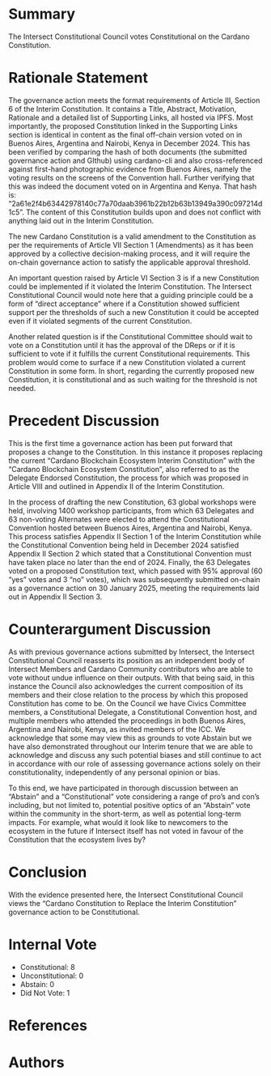 
# Summary

The Intersect Constitutional Council votes Constitutional on the Cardano Constitution.

# Rationale Statement

The governance action meets the format requirements of Article III, Section 6 of the Interim Constitution. It contains a Title, Abstract, Motivation, Rationale and a detailed list of Supporting Links, all hosted via IPFS. Most importantly, the proposed Constitution linked in the Supporting Links section is identical in content as the final off-chain version voted on in Buenos Aires, Argentina and Nairobi, Kenya in December 2024. This has been verified by comparing the hash of both documents (the submitted governance action and GIthub) using cardano-cli and also cross-referenced against first-hand photographic evidence from Buenos Aires, namely the voting results on the screens of the Convention hall. Further verifying that this was indeed the document voted on in Argentina and Kenya. That hash is: “2a61e2f4b63442978140c77a70daab3961b22b12b63b13949a390c097214d1c5”. The content of this Constitution builds upon and does not conflict with anything laid out in the Interim Constitution.

The new Cardano Constitution is a valid amendment to the Constitution as per the requirements of Article VII Section 1 (Amendments) as it has been approved by a collective decision-making process, and it will require the on-chain governance action to satisfy the applicable approval threshold.

An important question raised by Article VI Section 3 is if a new Constitution could be implemented if it violated the Interim Constitution. The Intersect Constitutional Council would note here that a guiding principle could be a form of “direct acceptance” where if a Constitution showed sufficient support per the thresholds of such a new Constitution it could be accepted even if it violated segments of the current Constitution.

Another related question is if the Constitutional Committee should wait to vote on a Constitution until it has the approval of the DReps or if it is sufficient to vote if it fulfills the current Constitutional requirements. This problem would come to surface if a new Constitution violated a current Constitution in some form. In short, regarding the currently proposed new Constitution, it is constitutional and as such waiting for the threshold is not needed.

# Precedent Discussion

This is the first time a governance action has been put forward that proposes a change to the Constitution. In this instance it proposes replacing the current “Cardano Blockchain Ecosystem Interim Constitution” with the “Cardano Blockchain Ecosystem Constitution”, also referred to as the Delegate Endorsed Constitution, the process for which was proposed in Article VIII and outlined in Appendix II of the Interim Constitution.

In the process of drafting the new Constitution, 63 global workshops were held, involving 1400 workshop participants, from which 63 Delegates and 63 non-voting Alternates were elected to attend the Constitutional Convention hosted between Buenos Aires, Argentina and Nairobi, Kenya. This process satisfies Appendix II Section 1 of the Interim Constitution while the Constitutional Convention being held in December 2024 satisfied Appendix II Section 2 which stated that a Constitutional Convention must have taken place no later than the end of 2024. Finally, the 63 Delegates voted on a proposed Constitution text, which passed with 95% approval (60 “yes” votes and 3 “no” votes), which was subsequently submitted on-chain as a governance action on 30 January 2025, meeting the requirements laid out in Appendix II Section 3.

# Counterargument Discussion

As with previous governance actions submitted by Intersect, the Intersect Constitutional Council reasserts its position as an independent body of Intersect Members and Cardano Community contributors who are able to vote without undue influence on their outputs. With that being said, in this instance the Council also acknowledges the current composition of its members and their close relation to the process by which this proposed Constitution has come to be. On the Council we have Civics Committee members, a Constitutional Delegate, a Constitutional Convention host, and multiple members who attended the proceedings in both Buenos Aires, Argentina and Nairobi, Kenya, as invited members of the ICC. We acknowledge that some may view this as grounds to vote Abstain but we have also demonstrated throughout our Interim tenure that we are able to acknowledge and discuss any such potential biases and still continue to act in accordance with our role of assessing governance actions solely on their constitutionality, independently of any personal opinion or bias.

To this end, we have participated in thorough discussion between an “Abstain” and a “Constitutional” vote considering a range of pro’s and con’s including, but not limited to, potential positive optics of an “Abstain” vote within the community in the short-term, as well as potential long-term impacts. For example, what would it look like to newcomers to the ecosystem in the future if Intersect itself has not voted in favour of the Constitution that the ecosystem lives by?

# Conclusion

With the evidence presented here, the Intersect Constitutional Council views the “Cardano Constitution to Replace the Interim Constitution” governance action to be Constitutional.

# Internal Vote

- Constitutional: 8
- Unconstitutional: 0
- Abstain: 0
- Did Not Vote: 1

# References



# Authors


